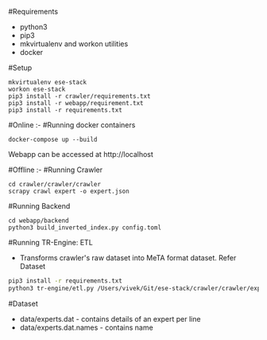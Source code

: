 #Requirements

* python3
* pip3
* mkvirtualenv and workon utilities
* docker

#Setup

```
mkvirtualenv ese-stack
workon ese-stack
pip3 install -r crawler/requirements.txt
pip3 install -r webapp/requirement.txt
pip3 install -r requirements.txt
```

#Online :-
#Running docker containers
```
docker-compose up --build
```

Webapp can be accessed at http://localhost

#Offline :-
#Running Crawler
```
cd crawler/crawler/crawler
scrapy crawl expert -o expert.json
```

#Running Backend
```
cd webapp/backend
python3 build_inverted_index.py config.toml
```

#Running TR-Engine: ETL
* Transforms crawler's raw dataset into MeTA format dataset. Refer Dataset
```bash
pip3 install -r requirements.txt
python3 tr-engine/etl.py /Users/vivek/Git/ese-stack/crawler/crawler/expert.json
```

#Dataset

* data/experts.dat - contains details of an expert per line
* data/experts.dat.names - contains name
